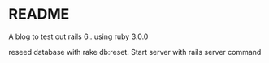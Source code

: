 # README

A blog to test out rails 6..
using ruby 3.0.0

reseed database with  rake db:reset.
Start server with rails server command